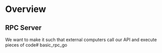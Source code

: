 # Overview

## RPC Server
We want to make it such that external computers call our API and execute pieces of code# basic_rpc_go
